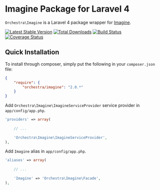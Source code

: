Imagine Package for Laravel 4
==============

`Orchestra\Imagine` is a Laravel 4 package wrapper for [Imagine](https://github.com/avalanche123/Imagine).

[![Latest Stable Version](https://poser.pugx.org/orchestra/imagine/v/stable.png)](https://packagist.org/packages/orchestra/imagine) 
[![Total Downloads](https://poser.pugx.org/orchestra/imagine/downloads.png)](https://packagist.org/packages/orchestra/imagine) 
[![Build Status](https://travis-ci.org/orchestral/imagine.png?branch=master)](https://travis-ci.org/orchestral/imagine) 
[![Coverage Status](https://coveralls.io/repos/orchestral/imagine/badge.png?branch=master)](https://coveralls.io/r/orchestral/imagine?branch=master) 

## Quick Installation

To install through composer, simply put the following in your `composer.json` file:

```json
{
	"require": {
		"orchestra/imagine": "2.0.*"
	}
}
```

Add `Orchestra\Imagine\ImagineServiceProvider` service provider in `app/config/app.php`.

```php
'providers' => array(
	
	// ...
	
	'Orchestra\Imagine\ImagineServiceProvider',
),
```

Add `Imagine` alias in `app/config/app.php`.

```php
'aliases' => array(
	
	// ...
	
	'Imagine' => 'Orchestra\Imagine\Facade',
),
```

